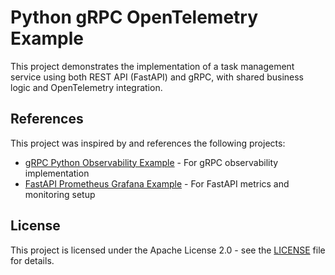 # Python gRPC OpenTelemetry Example

This project demonstrates the implementation of a task management service using both REST API (FastAPI) and gRPC, with shared business logic and OpenTelemetry integration.

## References

This project was inspired by and references the following projects:

- [gRPC Python Observability Example](https://github.com/grpc/grpc/tree/master/examples/python/observability) - For gRPC observability implementation
- [FastAPI Prometheus Grafana Example](https://github.com/Kludex/fastapi-prometheus-grafana) - For FastAPI metrics and monitoring setup

## License

This project is licensed under the Apache License 2.0 - see the [LICENSE](LICENSE) file for details.
